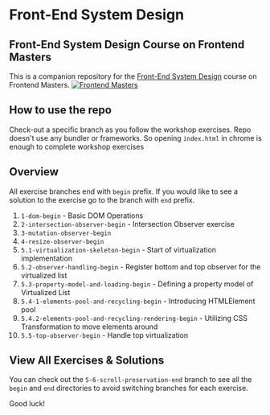 # Front-End System Design

## Front-End System Design Course on Frontend Masters
This is a companion repository for the [Front-End System Design](https://frontendmasters.com/courses/frontend-system-design) course on Frontend Masters.
[![Frontend Masters](https://static.frontendmasters.com/assets/brand/logos/full.png)](https://frontendmasters.com/courses/frontend-system-design)

## How to use the repo
Check-out a specific branch as you follow the workshop exercises.
Repo doesn't use any bundler or frameworks. So opening `index.html` in chrome
is enough to complete workshop exercises

## Overview
All exercise branches end with `begin` prefix. If you would like to see a solution
to the exercise go to the branch with `end` prefix.

1. `1-dom-begin` - Basic DOM Operations
2. `2-intersection-observer-begin` - Intersection Observer exercise
3. `3-mutation-observer-begin`
4. `4-resize-observer-begin`
5. `5.1-virtualization-skeleton-begin` - Start of virtualization implementation
6. `5.2-observer-handling-begin` - Register bottom and top observer for the virtualized list
7. `5.3-property-model-and-loading-begin` - Defining a property model of Virtualized List
8. `5.4-1-elements-pool-and-recycling-begin` - Introducing HTMLElement pool
9. `5.4.2-elements-pool-and-recycling-rendering-begin` - Utilizing CSS Transformation to move elements around
10. `5.5-top-observer-begin` - Handle top virtualization

## View All Exercises & Solutions

You can check out the `5-6-scroll-preservation-end` branch to see all the `begin` and `end` directories to avoid switching branches for each exercise.

Good luck!